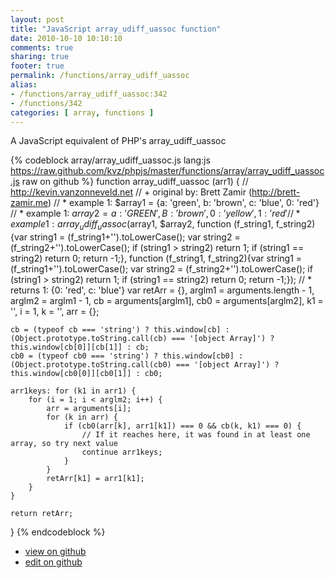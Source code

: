 ```yaml
---
layout: post
title: "JavaScript array_udiff_uassoc function"
date: 2010-10-10 10:10:10
comments: true
sharing: true
footer: true
permalink: /functions/array_udiff_uassoc
alias:
- /functions/array_udiff_uassoc:342
- /functions/342
categories: [ array, functions ]
---
```

A JavaScript equivalent of PHP's array_udiff_uassoc
<!-- more -->
{% codeblock array/array_udiff_uassoc.js lang:js https://raw.github.com/kvz/phpjs/master/functions/array/array_udiff_uassoc.js raw on github %}
function array_udiff_uassoc (arr1) {
    // http://kevin.vanzonneveld.net
    // +   original by: Brett Zamir (http://brett-zamir.me)
    // *     example 1: $array1 = {a: 'green', b: 'brown', c: 'blue', 0: 'red'}
    // *     example 1: $array2 = {a: 'GREEN', B: 'brown', 0: 'yellow', 1: 'red'}
    // *     example 1: array_udiff_uassoc($array1, $array2, function (f_string1, f_string2){var string1 = (f_string1+'').toLowerCase(); var string2 = (f_string2+'').toLowerCase(); if (string1 > string2) return 1; if (string1 == string2) return 0; return -1;}, function (f_string1, f_string2){var string1 = (f_string1+'').toLowerCase(); var string2 = (f_string2+'').toLowerCase(); if (string1 > string2) return 1; if (string1 == string2) return 0; return -1;});
    // *     returns 1: {0: 'red', c: 'blue'}
    var retArr = {},
        arglm1 = arguments.length - 1,
        arglm2 = arglm1 - 1,
        cb = arguments[arglm1],
        cb0 = arguments[arglm2],
        k1 = '',
        i = 1,
        k = '',
        arr = {};

    cb = (typeof cb === 'string') ? this.window[cb] : (Object.prototype.toString.call(cb) === '[object Array]') ? this.window[cb[0]][cb[1]] : cb;
    cb0 = (typeof cb0 === 'string') ? this.window[cb0] : (Object.prototype.toString.call(cb0) === '[object Array]') ? this.window[cb0[0]][cb0[1]] : cb0;

    arr1keys: for (k1 in arr1) {
        for (i = 1; i < arglm2; i++) {
            arr = arguments[i];
            for (k in arr) {
                if (cb0(arr[k], arr1[k1]) === 0 && cb(k, k1) === 0) {
                    // If it reaches here, it was found in at least one array, so try next value
                    continue arr1keys;
                }
            }
            retArr[k1] = arr1[k1];
        }
    }

    return retArr;
}
{% endcodeblock %}
<ul>
 <li><a href="https://github.com/kvz/phpjs/blob/master/functions/array/array_udiff_uassoc.js">view on github</a></li>
 <li><a href="https://github.com/kvz/phpjs/edit/master/functions/array/array_udiff_uassoc.js">edit on github</a></li>
</ul>
